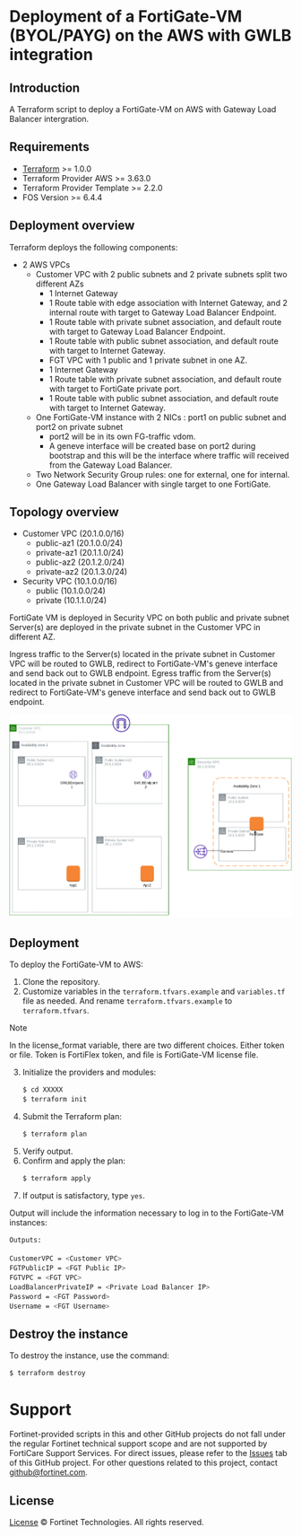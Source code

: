 # Deployment of a FortiGate-VM (BYOL/PAYG) on the AWS with GWLB integration
## Introduction
A Terraform script to deploy a FortiGate-VM on AWS with Gateway Load Balancer intergration.

## Requirements
* [Terraform](https://learn.hashicorp.com/terraform/getting-started/install.html) >= 1.0.0
* Terraform Provider AWS >= 3.63.0
* Terraform Provider Template >= 2.2.0
* FOS Version >= 6.4.4

## Deployment overview
Terraform deploys the following components:
* 2 AWS VPCs
  - Customer VPC with 2 public subnets and 2 private subnets split two different AZs
    - 1 Internet Gateway
    - 1 Route table with edge association with Internet Gateway, and 2 internal route with target to Gateway Load Balancer Endpoint.
    - 1 Route table with private subnet association, and default route with target to Gateway Load Balancer Endpoint.
    - 1 Route table with public subnet association, and default route with target to Internet Gateway.
    - FGT VPC with 1 public and 1 private subnet in one AZ. 
    - 1 Internet Gateway
    - 1 Route table with private subnet association, and default route with target to FortiGate private port.
    - 1 Route table with public subnet association, and default route with target to Internet Gateway. 
   - One FortiGate-VM instance with 2 NICs : port1 on public subnet and port2 on private subnet
     - port2 will be in its own FG-traffic vdom.
     - A geneve interface will be created base on port2 during bootstrap and this will be the interface where traffic will received from the Gateway Load Balancer.
   - Two Network Security Group rules: one for external, one for internal.
   - One Gateway Load Balancer with single target to one FortiGate.
        

## Topology overview
* Customer VPC (20.1.0.0/16)  
  - public-az1   (20.1.0.0/24)
  - private-az1  (20.1.1.0/24)
  - public-az2   (20.1.2.0/24)
  - private-az2  (20.1.3.0/24)
* Security VPC (10.1.0.0/16)
  - public       (10.1.0.0/24)
  - private      (10.1.1.0/24)

FortiGate VM is deployed in Security VPC on both public and private subnet
Server(s) are deployed in the private subnet in the Customer VPC in different AZ.

Ingress traffic to the Server(s) located in the private subnet in Customer VPC will be routed to GWLB, redirect to FortiGate-VM's geneve interface and send back out to GWLB endpoint.
Egress traffic from the Server(s) located in the private subnet in Customer VPC will be routed to GWLB and redirect to FortiGate-VM's geneve interface and send back out to GWLB endpoint. 

![gwlb-architecture](./aws-gwlb.png?raw=true "GWLB Architecture")

## Deployment
To deploy the FortiGate-VM to AWS:
1. Clone the repository.
2. Customize variables in the `terraform.tfvars.example` and `variables.tf` file as needed.  And rename `terraform.tfvars.example` to `terraform.tfvars`.
> [!NOTE]
> In the license_format variable, there are two different choices.
> Either token or file.  Token is FortiFlex token, and file is FortiGate-VM license file.
3. Initialize the providers and modules:
   ```sh
   $ cd XXXXX
   $ terraform init
    ```
4. Submit the Terraform plan:
   ```sh
   $ terraform plan
   ```
5. Verify output.
6. Confirm and apply the plan:
   ```sh
   $ terraform apply
   ```
7. If output is satisfactory, type `yes`.

Output will include the information necessary to log in to the FortiGate-VM instances:
```sh
Outputs:

CustomerVPC = <Customer VPC>
FGTPublicIP = <FGT Public IP>
FGTVPC = <FGT VPC>
LoadBalancerPrivateIP = <Private Load Balancer IP>
Password = <FGT Password>
Username = <FGT Username>
```

## Destroy the instance
To destroy the instance, use the command:
```sh
$ terraform destroy
```

# Support
Fortinet-provided scripts in this and other GitHub projects do not fall under the regular Fortinet technical support scope and are not supported by FortiCare Support Services.
For direct issues, please refer to the [Issues](https://github.com/fortinet/fortigate-terraform-deploy/issues) tab of this GitHub project.
For other questions related to this project, contact [github@fortinet.com](mailto:github@fortinet.com).

## License
[License](https://github.com/fortinet/fortigate-terraform-deploy/blob/master/LICENSE) © Fortinet Technologies. All rights reserved.



